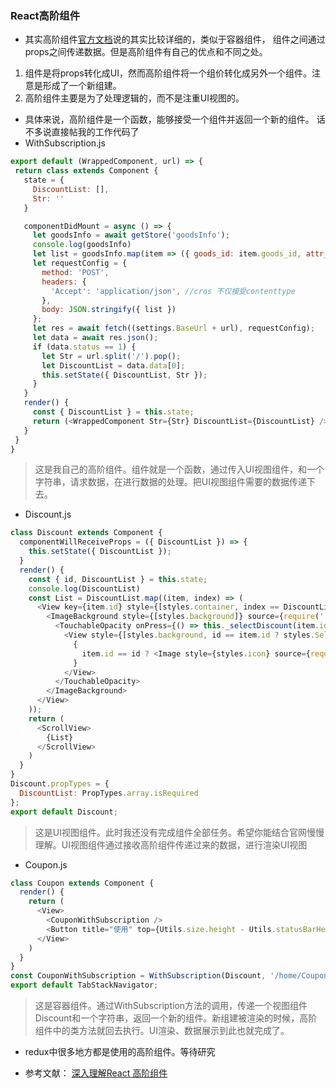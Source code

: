 ### React高阶组件

 - 其实高阶组件[官方文档](https://reactjs.org/)说的其实比较详细的，类似于容器组件， 组件之间通过props之间传递数据。但是高阶组件有自己的优点和不同之处。
  1. 组件是将props转化成UI，然而高阶组件将一个组价转化成另外一个组件。注意是形成了一个新组建。
  2. 高阶组件主要是为了处理逻辑的，而不是注重UI视图的。
 - 具体来说，高阶组件是一个函数，能够接受一个组件并返回一个新的组件。
 话不多说直接帖我的工作代码了
 - WithSubscription.js
 ```js
export default (WrappedComponent, url) => {
  return class extends Component {
    state = {
      DiscountList: [],
      Str: ''
    }

    componentDidMount = async () => {
      let goodsInfo = await getStore('goodsInfo');
      console.log(goodsInfo)
      let list = goodsInfo.map(item => ({ goods_id: item.goods_id, attr_value: item.attr_value }));
      let requestConfig = {
        method: 'POST',
        headers: {
          'Accept': 'application/json', //cros 不仅接受contenttype
        },
        body: JSON.stringify({ list })
      };
      let res = await fetch((settings.BaseUrl + url), requestConfig);
      let data = await res.json();
      if (data.status == 1) {
        let Str = url.split('/').pop();
        let DiscountList = data.data[0];
        this.setState({ DiscountList, Str });
      }
    }
    render() {
      const { DiscountList } = this.state;
      return (<WrappedComponent Str={Str} DiscountList={DiscountList} />)
    }
  }
}
  ```
  > 这是我自己的高阶组件。组件就是一个函数，通过传入UI视图组件，和一个字符串，请求数据，在进行数据的处理。把UI视图组件需要的数据传递下去。

  - Discount.js
```js
class Discount extends Component {
  componentWillReceiveProps = ({ DiscountList }) => {
    this.setState({ DiscountList });
  }
  render() {
    const { id, DiscountList } = this.state;
    console.log(DiscountList)
    const List = DiscountList.map((item, index) => (
      <View key={item.id} style={[styles.container, index == DiscountList.length - 1 ? styles.wrap : {}]}>
        <ImageBackground style={[styles.background]} source={require('../../assets/img/myCouponOn.png')}>
          <TouchableOpacity onPress={() => this._selectDiscount(item.id)}>
            <View style={[styles.background, id == item.id ? styles.Select : styles.NotSelect]}>
              {
                item.id == id ? <Image style={styles.icon} source={require('../../assets/img/able.png')} /> : null
              }
            </View>
          </TouchableOpacity>
        </ImageBackground>
      </View>
    ));
    return (
      <ScrollView>
        {List}
      </ScrollView>
    )
  }
}
Discount.propTypes = {
  DiscountList: PropTypes.array.isRequired
};
export default Discount;
```
> 这是UI视图组件。此时我还没有完成组件全部任务。希望你能结合官网慢慢理解。UI视图组件通过接收高阶组件传递过来的数据，进行渲染UI视图
  - Coupon.js
```js
class Coupon extends Component {
  render() {
    return (
      <View>
        <CouponWithSubscription />
        <Button title="使用" top={Utils.size.height - Utils.statusBarHeight - Utils.pxScale(88) - 2 * Utils.pxScale(80) + Utils.pxScale(3)} callback={() => this._Used} />
      </View>
    )
  }
}
const CouponWithSubscription = WithSubscription(Discount, '/home/Coupon/myCouponOn');
export default TabStackNavigator;
```
> 这是容器组件。通过WithSubscription方法的调用，传递一个视图组件Discount和一个字符串，返回一个新的组件。新组建被渲染的时候，高阶组件中的类方法就回去执行。UI渲染、数据展示到此也就完成了。

- redux中很多地方都是使用的高阶组件。等待研究

 - 参考文献：
 [深入理解React 高阶组件](https://juejin.im/post/59eb26e951882578c6738fb0)